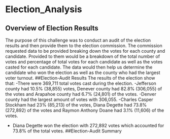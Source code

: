 # Election_Analysis
## Overview of Election Results
The purpose of this challenge was to conduct an audit of the election results and then provide them to the election commission. The commission requested data to be provided breaking down the votes for each county and candidate. Provided to them would be a breakdown of the total number of votes and percentage of total votes for each candidate as well as the votes casted for each candidate. The data would then help us determine the candidate who won the election as well as the county who had the largest voter turnout. 
##Election-Audit Results
The results of the election show that:
-There were 369,711 total votes cast during the election. 
-Jefferson county had 10.5% (38,855) votes, Denever county had 82.8% (306,055) of the votes and Arapahoe county had 6.7% (24,801) of the votes.
-Denver county had the largest amount of votes with 306,055.
-Charles Casper Stockham had 23% (85,213) of the votes, Diana Degette had 73.8% (272,892) of the votes and Raymon Anthony Doane had 3.1% (11,606) of the votes.
- Diana Degette won the election with 272,892 votes which accounted for 73.8% of the total votes.
##Election-Audit Summary
